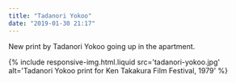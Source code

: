 ```yaml
---
title: "Tadanori Yokoo"
date: "2019-01-30 21:17"
---
```


New print by Tadanori Yokoo going up in the apartment.

{% include responsive-img.html.liquid src='tadanori-yokoo.jpg' alt='Tadanori Yokoo print for Ken Takakura Film Festival, 1979' %}
